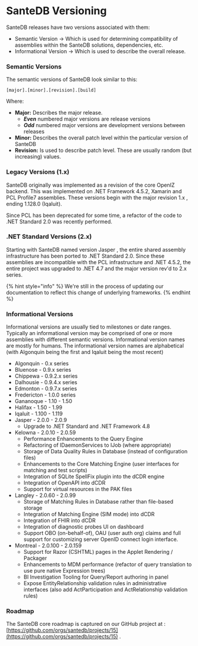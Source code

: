 # SanteDB Versioning

SanteDB releases have two versions associated with them:

* Semantic Version -&gt; Which is used for determining compatibility of assemblies within the SanteDB solutions, dependencies, etc.
* Informational Version -&gt; Which is used to describe the overall release.

### Semantic Versions

The semantic versions of SanteDB look similar to this:

```text
[major].[minor].[revision].[build]
```

Where:

* **Major:** Describes the major release. 
  * _**Even**_ numbered major versions are release versions
  * _**Odd**_  numbered major versions are development versions between releases
* **Minor:** Describes the overall patch level within the particular version of SanteDB
* **Revision:** Is used to describe patch level. These are usually random \(but increasing\) values.

### Legacy Versions \(1.x\)

SanteDB originally was implemented as a revision of the core OpenIZ backend. This was implemented on .NET Framework 4.5.2, Xamarin and PCL Profile7 assemblies. These versions begin with the major revision 1.x , ending 1.128.0 \(Iqaluit\).

Since PCL has been deprecated for some time, a refactor of the code to .NET Standard 2.0 was recently performed.

### .NET Standard Versions \(2.x\)

Starting with SanteDB named version Jasper , the entire shared assembly infrastructure has been ported to .NET Standard 2.0. Since these assemblies are incompatible with the PCL infrastructure and .NET 4.5.2,  the entire project was upgraded to .NET 4.7 and the major version rev'd to 2.x series. 

{% hint style="info" %}
We're still in the process of updating our documentation to reflect this change of underlying frameworks.
{% endhint %}

### Informational Versions

Informational versions are usually tied to milestones or date ranges. Typically an informational version may be comprised of one or more assemblies with different semantic versions. Informational version names are mostly for humans. The informational version names are alphabetical \(with Algonquin being the first and Iqaluit being the most recent\) 

* Algonquin - 0.x series
* Bluenose - 0.9.x series
* Chippewa - 0.9.2.x series
* Dalhousie - 0.9.4.x series
* Edmonton - 0.9.7.x series
* Fredericton - 1.0.0 series
* Gananoque - 1.10 - 1.50 
* Halifax - 1.50 - 1.99
* Iqaluit - 1.100 - 1.119 
* Jasper - 2.0.0 - 2.0.9 
  * Upgrade to .NET Standard and .NET Framework 4.8
* Kelowna - 2.0.10 - 2.0.59
  * Performance Enhancements to the Query Engine
  * Refactoring of IDaemonServices to IJob \(where appropriate\)
  * Storage of Data Quality Rules in Database \(instead of configuration files\)
  * Enhancements to the Core Matching Engine \(user interfaces for matching and test scripts\)
  * Integration of SQLite SpellFix plugin into the dCDR engine
  * Integration of OpenAPI into dCDR
  * Support for virtual resources in the PAK files
* Langley - 2.0.60 - 2.0.99
  * Storage of Matching Rules in Database rather than file-based storage
  * Integration of Matching Engine \(SIM mode\) into dCDR
  * Integration of FHIR into dCDR
  * Integration of diagnostic probes UI on dashboard
  * Support OBO \(on-behalf-of\), OAU \(user auth org\) claims and full support for customizing server OpenID connect login interface.
* Montreal - 2.0.100 - 2.0.159
  * Support for Razor \(CSHTML\) pages in the Applet Rendering / Packager
  * Enhancements to MDM performance \(refactor of query translation to use pure native Expression trees\)
  * BI Investigation Tooling for Query/Report authoring in panel
  * Expose EntityRelationship validation rules in administrative interfaces \(also add ActParticipation and ActRelationship validation rules\)

### Roadmap

The SanteDB core roadmap is captured on our GitHub project at : [https://github.com/orgs/santedb/projects/15](https://github.com/orgs/santedb/projects/15) . 

